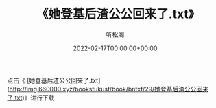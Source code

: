 ﻿---
title:  《她登基后渣公公回来了.txt》
date:   2022-02-17T00:00:00+00:00
author: 听松阁
layout: post
permalink: /她登基后渣公公回来了/
categories: 小说
tags: [小说]
---

点击《 [她登基后渣公公回来了.txt](<a href="http://img.660000.xyz/bookstukust/book/bntxt/29/" target=_blank>http://img.660000.xyz/bookstukust/book/bntxt/29/她登基后渣公公回来了.txt)》进行下载
